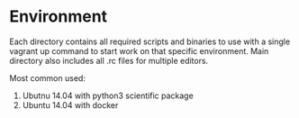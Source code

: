 Environment
===========

Each directory contains all required scripts and binaries to use with a single vagrant up command to start work on that specific environment.
Main directory also includes all .rc files for multiple editors.

Most common used:  
1. Ubutnu 14.04 with python3 scientific package  
2. Ubuntu 14.04 with docker  
